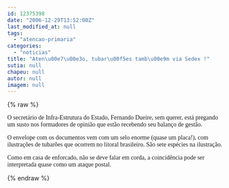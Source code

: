 ```yaml
---
id: 12375398
date: "2006-12-29T13:52:00Z"
last_modified_at: null
tags:
  - "atencao-primaria"
categories:
  - "noticias"
title: "Aten\u00e7\u00e3o, tubar\u00f5es tamb\u00e9m via Sedex !"
sutia: null
chapeu: null
autor: null
imagem: null
---
```

{% raw %}
<p><P><FONT face=Verdana>O secretário de Infra-Estrutura do Estado, Fernando Dueire, sem querer, está pregando um susto nos formadores de opinião que estão recebendo seu balanço de gestão.</FONT></P></p>
<p><P><FONT face=Verdana>O envelope com os documentos vem com um selo enorme (quase um placa!), com ilustrações de tubarões que ocorrem no litoral brasileiro. São sete espécies na ilustração.</FONT></P></p>
<p><P><FONT face=Verdana>Como em casa de enforcado, não se deve falar em corda, a coincidência pode ser interpretada quase como um ataque postal.</FONT></P> </p>
{% endraw %}